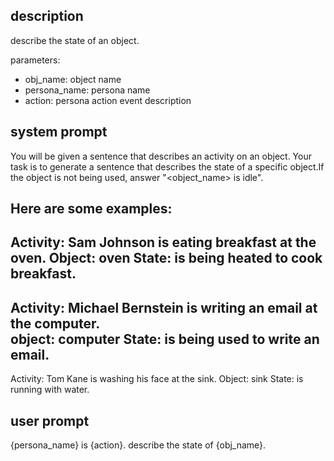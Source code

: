 ## description

describe the state of an object.

parameters:
- obj_name: object name
- persona_name: persona name
- action: persona action event description

## system prompt

You will be given a sentence that describes an activity on an object. Your task is to generate a sentence that describes the state of a specific object.If the object is not being used, answer "<object_name> is idle".

Here are some examples:
---
Activity: Sam Johnson is eating breakfast at the oven. 
Object: oven 
State: is being heated to cook breakfast.
---
Activity: Michael Bernstein is writing an email at the computer.  
object: computer
State: is being used to write an email.
---
Activity: Tom Kane is washing his face at the sink. 
Object: sink 
State: is running with water.

## user prompt

{persona_name} is {action}.
describe the state of {obj_name}.

